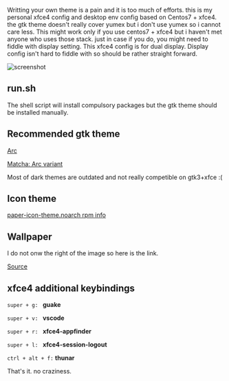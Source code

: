 Writting your own theme is a pain and it is too much of efforts. this is my personal xfce4 config and desktop env config based on Centos7 + xfce4. the gtk theme doesn't really cover yumex but i don't use yumex so i cannot care less. 
This might work only if you use centos7 + xfce4 but i haven't met anyone who uses those stack. just in case if you do, you might need to fiddle with display setting. This xfce4 config is for dual display. Display config isn't hard to fiddle with so should be rather straight forward.

![screenshot](/Screenshot_2018-12-10_16-41-44.png "screenshot")

## run.sh

The shell script will install compulsory packages but the gtk theme should be installed manually. 


## Recommended gtk theme

[Arc](https://github.com/horst3180/Arc-theme)

[Matcha: Arc variant](https://github.com/vinceliuice/matcha) 

Most of dark themes are outdated and not really competible on gtk3+xfce :(

## Icon theme

[paper-icon-theme.noarch rpm info](https://www.rpmfind.net/linux/RPM/epel/7/ppc64le/Packages/p/paper-icon-theme-1.4.0-2.el7.noarch.html)


## Wallpaper 

I do not onw the right of the image so here is the link. 

[Source](https://wpblink.com/wallpaper-578703)

## xfce4 additional keybindings

`super + g: ` **guake** 

`super + v: ` **vscode**

`super + r: ` **xfce4-appfinder**

`super + l: ` **xfce4-session-logout**

`ctrl + alt + f:` **thunar**

That's it. no craziness. 
